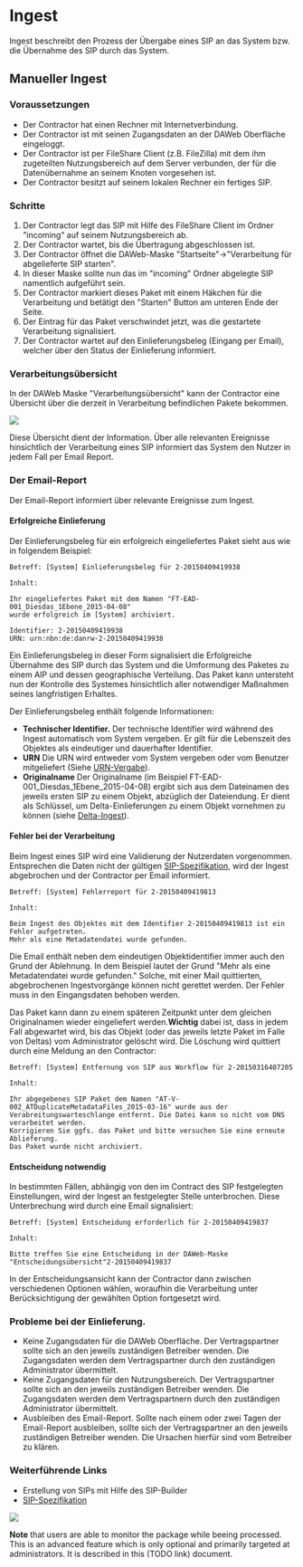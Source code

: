 # Ingest 

Ingest beschreibt den Prozess der Übergabe eines SIP an das System bzw. die Übernahme des SIP durch das System.

## Manueller Ingest

### Voraussetzungen

* Der Contractor hat einen Rechner mit Internetverbindung.
* Der Contractor ist mit seinen Zugangsdaten an der DAWeb Oberfläche eingeloggt. 
* Der Contractor ist per FileShare Client (z.B. FileZilla) mit dem ihm zugeteilten Nutzungsbereich auf dem Server verbunden, der für die Datenübernahme an seinem Knoten vorgesehen ist. 
* Der Contractor besitzt auf seinem lokalen Rechner ein fertiges SIP. 

### Schritte

1. Der Contractor legt das SIP mit Hilfe des FileShare Client im Ordner "incoming" auf seinem Nutzungsbereich ab.
2. Der Contractor wartet, bis die Übertragung abgeschlossen ist.
2. Der Contractor öffnet die DAWeb-Maske "Startseite"->"Verarbeitung für abgelieferte SIP starten".
3. In dieser Maske sollte nun das im "incoming" Ordner abgelegte SIP namentlich aufgeführt sein.
4. Der Contractor markiert dieses Paket mit einem Häkchen für die Verarbeitung und betätigt den "Starten" Button am unteren Ende der Seite.
5. Der Eintrag für das Paket verschwindet jetzt, was die gestartete Verarbeitung signalisiert.
6. Der Contractor wartet auf den Einlieferungsbeleg (Eingang per Email), welcher über den Status der Einlieferung informiert.

### Verarbeitungsübersicht

In der DAWeb Maske "Verarbeitungsübersicht" kann der Contractor eine Übersicht über die derzeit in Verarbeitung befindlichen Pakete bekommen.

![](https://raw.githubusercontent.com/da-nrw/DNSCore/master/ContentBroker/src/main/markdown/queue.png)

Diese Übersicht dient der Information. Über alle relevanten Ereignisse hinsichtlich der Verarbeitung eines SIP informiert das System den Nutzer in jedem Fall per Email Report.

### Der Email-Report

Der Email-Report informiert über relevante Ereignisse zum Ingest.

#### Erfolgreiche Einlieferung

Der Einlieferungsbeleg für ein erfolgreich eingeliefertes Paket sieht aus wie in folgendem Beispiel:

```
Betreff: [System] Einlieferungsbeleg für 2-20150409419938

Inhalt:

Ihr eingeliefertes Paket mit dem Namen "FT-EAD-001_Diesdas_1Ebene_2015-04-08" 
wurde erfolgreich im [System] archiviert.

Identifier: 2-20150409419938
URN: urn:nbn:de:danrw-2-20150409419938
```

Ein Einlieferungsbeleg in dieser Form signalisiert die Erfolgreiche Übernahme des SIP durch das System und die Umformung
des Paketes zu einem AIP und dessen geographische Verteilung. Das Paket kann untersteht nun der Kontrolle des Systemes hinsichtlich aller notwendiger Maßnahmen seines langfristigen Erhaltes.

Der Einlieferungsbeleg enthält folgende Informationen:

* **Technischer Identifier.** Der technische Identifier wird während des Ingest automatisch vom System vergeben. Er gilt für die Lebenszeit des Objektes als eindeutiger und dauerhafter Identifier. 
* **URN** Die URN wird entweder vom System vergeben oder vom Benutzer mitgeliefert (Siehe [URN-Vergabe](specification_sip.de.md#urn-vergabe)).
* **Originalname** Der Originalname (im Beispiel FT-EAD-001_Diesdas_1Ebene_2015-04-08) ergibt sich aus dem Dateinamen des jeweils ersten SIP zu einem Objekt, abzüglich der Dateiendung. Er dient als Schlüssel, um Delta-Einlieferungen zu einem Objekt vornehmen zu können (siehe [Delta-Ingest](usage_ingest_delta.de.md)). 

#### Fehler bei der Verarbeitung

Beim Ingest eines SIP wird eine Validierung der Nutzerdaten vorgenommen. Entsprechen die Daten nicht der gültigen
[SIP-Spezifikation](specification_sip.de.md), wird der Ingest abgebrochen und der Contractor per Email informiert.

```
Betreff: [System] Fehlerreport für 2-20150409419813

Inhalt:

Beim Ingest des Objektes mit dem Identifier 2-20150409419813 ist ein Fehler aufgetreten. 
Mehr als eine Metadatendatei wurde gefunden.
```

Die Email enthält neben dem eindeutigen Objektidentifier immer auch den Grund der Ablehnung. In dem Beispiel lautet der Grund "Mehr als eine Metadatendatei wurde gefunden." Solche, mit einer Mail quittierten, abgebrochenen Ingestvorgänge können nicht gerettet werden. Der Fehler muss in den Eingangsdaten behoben werden. 

Das Paket kann dann zu einem späteren Zeitpunkt unter dem gleichen Originalnamen wieder eingeliefert werden.**Wichtig** dabei ist, dass in jedem Fall abgewartet wird, bis das Objekt (oder das jeweils letzte Paket im Falle von Deltas) vom Administrator
gelöscht wird. Die Löschung wird quittiert durch eine Meldung an den Contractor:

```
Betreff: [System] Entfernung von SIP aus Workflow für 2-20150316407205

Inhalt:

Ihr abgegebenes SIP Paket dem Namen "AT-V-002_ATDuplicateMetadataFiles_2015-03-16" wurde aus der 
Verabreitungswarteschlange entfernt. Die Datei kann so nicht vom DNS verarbeitet werden. 
Korrigieren Sie ggfs. das Paket und bitte versuchen Sie eine erneute Ablieferung. 
Das Paket wurde nicht archiviert. 
```

#### Entscheidung notwendig

In bestimmten Fällen, abhängig von den im Contract des SIP festgelegten Einstellungen, wird der Ingest an festgelegter Stelle unterbrochen. Diese Unterbrechung wird durch eine Email signalisiert:

```
Betreff: [System] Entscheidung erforderlich für 2-20150409419837

Inhalt:

Bitte treffen Sie eine Entscheidung in der DAWeb-Maske "Entscheidungsübersicht"2-20150409419837
```

In der Entscheidungsansicht kann der Contractor dann zwischen verschiedenen Optionen wählen, woraufhin die Verarbeitung unter Berücksichtigung der gewählten Option fortgesetzt wird.

### Probleme bei der Einlieferung.

* Keine Zugangsdaten für die DAWeb Oberfläche. Der Vertragspartner sollte sich an den jeweils zuständigen Betreiber wenden. Die Zugangsdaten werden dem Vertragspartner durch den zuständigen Administrator übermittelt.
* Keine Zugangsdaten für den Nutzungsbereich. Der Vertragspartner sollte sich an den jeweils zuständigen Betreiber wenden. Die Zugangsdaten werden dem Vertragspartnern durch den zuständigen Administrator übermittelt.
* Ausbleiben des Email-Report. Sollte nach einem oder zwei Tagen der Email-Report ausbleiben, sollte sich der Vertragspartner an den jeweils zuständigen Betreiber wenden. Die Ursachen hierfür sind vom Betreiber zu klären.

### Weiterführende Links

* Erstellung von SIPs mit Hilfe des SIP-Builder
* [SIP-Spezifikation](specification_sip.de.md)





![](https://raw2.github.com/da-nrw/DNSCore/master/DAWeb/doc/ingest_1.png)


**Note** that users are able to monitor the package while beeing processed.
This is an advanced feature which is only optional and primarily targeted at 
administrators. It is described in this (TODO link) document.
